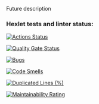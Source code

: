 Future description

### Hexlet tests and linter status:
[![Actions Status](https://github.com/MuhutDil/python-project-49/actions/workflows/hexlet-check.yml/badge.svg)](https://github.com/MuhutDil/python-project-49/actions)

[![Quality Gate Status](https://sonarcloud.io/api/project_badges/measure?project=MuhutDil_python-project-49&metric=alert_status)](https://sonarcloud.io/summary/new_code?id=MuhutDil_python-project-49)

[![Bugs](https://sonarcloud.io/api/project_badges/measure?project=MuhutDil_python-project-49&metric=bugs)](https://sonarcloud.io/summary/new_code?id=MuhutDil_python-project-49)

[![Code Smells](https://sonarcloud.io/api/project_badges/measure?project=MuhutDil_python-project-49&metric=code_smells)](https://sonarcloud.io/summary/new_code?id=MuhutDil_python-project-49)

[![Duplicated Lines (%)](https://sonarcloud.io/api/project_badges/measure?project=MuhutDil_python-project-49&metric=duplicated_lines_density)](https://sonarcloud.io/summary/new_code?id=MuhutDil_python-project-49)

[![Maintainability Rating](https://sonarcloud.io/api/project_badges/measure?project=MuhutDil_python-project-49&metric=sqale_rating)](https://sonarcloud.io/summary/new_code?id=MuhutDil_python-project-49)